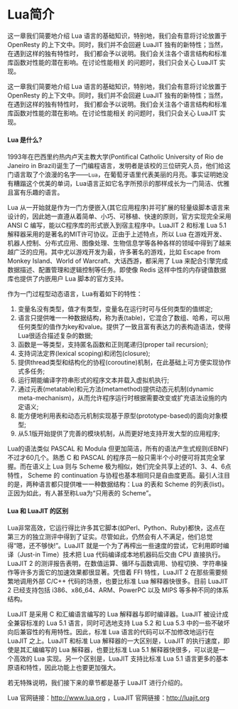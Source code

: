 # Lua简介

这一章我们简要地介绍 Lua 语言的基础知识，特别地，我们会有意将讨论放置于 OpenResty
的上下文中。同时，我们并不会回避 LuaJIT 独有的新特性；当然，在遇到这样的独有特性时，
我们都会予以说明。我们会关注各个语言结构和标准库函数对性能的潜在影响。在讨论性能相关
的问题时，我们只会关心 LuaJIT 实现。

这一章我们简要地介绍 Lua 语言的基础知识，特别地，我们会有意将讨论放置于 OpenResty
的上下文中。同时，我们并不会回避 LuaJIT 独有的新特性；当然，在遇到这样的独有特性时，
我们都会予以说明。我们会关注各个语言结构和标准库函数对性能的潜在影响。在讨论性能相关
的问题时，我们只会关心 LuaJIT 实现。

#### Lua 是什么?

1993年在巴西里约热内卢天主教大学(Pontifical Catholic University of Rio de Janeiro in Brazil)诞生了一门编程语言，发明者是该校的三位研究人员，他们给这门语言取了个浪漫的名字——`Lua`，在葡萄牙语里代表美丽的月亮。事实证明她没有糟蹋这个优美的单词，Lua语言正如它名字所预示的那样成长为一门简洁、优雅且富有乐趣的语言。

Lua 从一开始就是作为一门方便嵌入(其它应用程序)并可扩展的轻量级脚本语言来设计的，因此她一直遵从着简单、小巧、可移植、快速的原则，官方实现完全采用 ANSI C 编写，能以C程序库的形式嵌入到宿主程序中。LuaJIT 2 和标准 Lua 5.1 解释器采用的是著名的MIT许可协议。正由于上述特点，所以 Lua 在游戏开发、机器人控制、分布式应用、图像处理、生物信息学等各种各样的领域中得到了越来越广泛的应用。其中尤以游戏开发为最，许多著名的游戏，比如 Escape from Monkey Island、World of Warcraft、大话西游，都采用了 Lua 来配合引擎完成数据描述、配置管理和逻辑控制等任务。即使像 Redis 这样中性的内存键值数据库也提供了内嵌用户 Lua 脚本的官方支持。

作为一门过程型动态语言，Lua有着如下的特性：

1. 变量名没有类型，值才有类型，变量名在运行时可与任何类型的值绑定;
2. 语言只提供唯一一种数据结构，称为表(table)，它混合了数组、哈希，可以用任何类型的值作为key和value。提供了一致且富有表达力的表构造语法，使得Lua很适合描述复杂的数据;
3. 函数是一等类型，支持匿名函数和正则尾递归(proper tail recursion);
4. 支持词法定界(lexical scoping)和闭包(closure);
5. 提供thread类型和结构化的协程(coroutine)机制，在此基础上可方便实现协作式多任务;
6. 运行期能编译字符串形式的程序文本并载入虚拟机执行;
7. 通过元表(metatable)和元方法(metamethod)提供动态元机制(dynamic meta-mechanism)，从而允许程序运行时根据需要改变或扩充语法设施的内定语义;
8. 能方便地利用表和动态元机制实现基于原型(prototype-based)的面向对象模型;
9. 从5.1版开始提供了完善的模块机制，从而更好地支持开发大型的应用程序;

Lua的语法类似 PASCAL 和 Modula 但更加简洁，所有的语法产生式规则(EBNF)不过才60几个。熟悉 C 和 PASCAL 的程序员一般只需半个小时便可将其完全掌握。而在语义上 Lua 则与 Scheme 极为相似，她们完全共享上述的1、3、4、6点特性， Scheme 的 continuation 与协程也基本相同只是自由度更高。最引人注目的是，两种语言都只提供唯一一种数据结构：Lua 的表和 Scheme 的列表(list)。正因为如此，有人甚至称Lua为“只用表的 Scheme”。

#### Lua 和 LuaJIT 的区别

Lua非常高效，它运行得比许多其它脚本(如Perl、Python、Ruby)都快，这点在第三方的独立测评中得到了证实。尽管如此，仍然会有人不满足，他们总觉得“嗯，还不够快!”。LuaJIT 就是一个为了再榨出一些速度的尝试，它利用即时编译（Just-in Time）技术把 Lua 代码编译成本地机器码后交由 CPU 直接执行。LuaJIT 2 的测评报告表明，在数值运算、循环与函数调用、协程切换、字符串操作等许多方面它的加速效果都很显著。凭借着 FFI 特性，LuaJIT 2 在那些需要频繁地调用外部 C/C++ 代码的场景，也要比标准 Lua 解释器快很多。目前 LuaJIT 2 已经支持包括 i386、x86_64、ARM、PowerPC 以及 MIPS 等多种不同的体系结构。

LuaJIT 是采用 C 和汇编语言编写的 Lua 解释器与即时编译器。LuaJIT 被设计成全兼容标准的 Lua 5.1 语言，同时可选地支持 Lua 5.2 和 Lua 5.3 中的一些不破坏向后兼容性的有用特性。因此，标准 Lua 语言的代码可以不加修改地运行在 LuaJIT 之上。LuaJIT 和标准 Lua 解释器的一大区别是，LuaJIT 的执行速度，即使是其汇编编写的 Lua 解释器，也要比标准 Lua 5.1 解释器快很多，可以说是一个高效的 Lua 实现。另一个区别是，LuaJIT 支持比标准 Lua 5.1 语言更多的基本原语和特性，因此功能上也要更加强大。

若无特殊说明，我们接下来的章节都是基于 LuaJIT 进行介绍的。

Lua 官网链接：http://www.lua.org ，LuaJIT 官网链接：http://luajit.org
